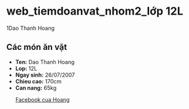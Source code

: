 # web_tiemdoanvat_nhom2_lớp 12L
<!DOCTYPE html>  
<html>  
<head>  
    <title>Dao Thanh Hoang</title>  
<head>
<body>  
    <div>  
        <h>1Dao Thanh Hoang</h1>  
    </div>  
    <main>  
        <h2>Các món ăn vặt</h2>  
        <ul>  
            <li><strong>Ten:</strong> <span>Dao Thanh Hoang</span></li>  
            <li><strong>Lop:</strong> <span>12L</span></li>  
            <li><strong>Ngay sinh:</strong> <span>26/07/2007</span></li>  
            <li><strong>Chieu cao:</strong> <span>170cm</span></li>  
            <li><strong>Can nang:</strong> <span>65kg</span></li>
	  
	
<p><a href="https://www.facebook.com/daothanhhoangpro?mibextid=ZbWKwL"> Facebook cua Hoang</a></p> 
    </main>  
</body>  
</html>
